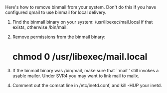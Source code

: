 Here's how to remove binmail from your system. Don't do this if you have
configured qmail to use binmail for local delivery.


1. Find the binmail binary on your system: /usr/libexec/mail.local if
   that exists, otherwise /bin/mail.

2. Remove permissions from the binmail binary:
      # chmod 0 /usr/libexec/mail.local

3. If the binmail binary was /bin/mail, make sure that ``mail'' still
   invokes a usable mailer. Under SVR4 you may want to link mail to
   mailx.

4. Comment out the comsat line in /etc/inetd.conf, and kill -HUP your
   inetd.

